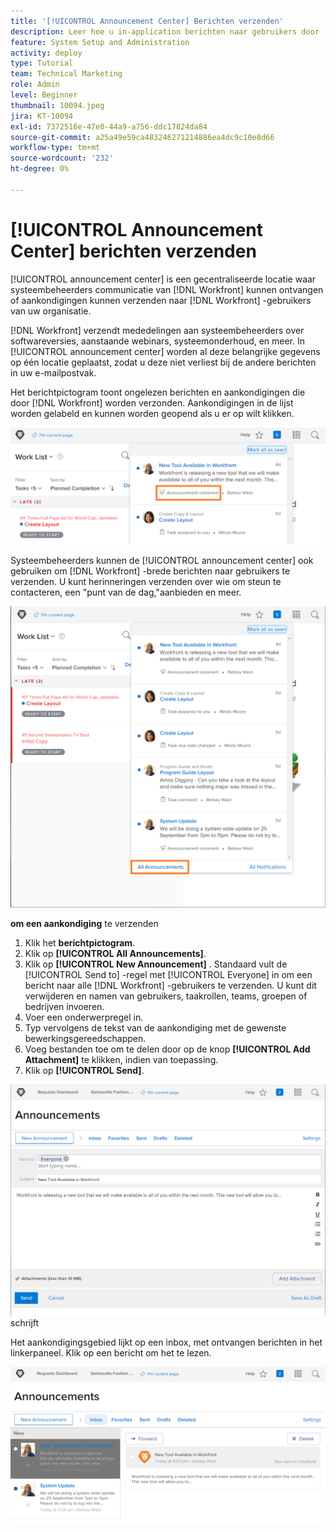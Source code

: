 ```yaml
---
title: '[!UICONTROL Announcement Center] Berichten verzenden'
description: Leer hoe u in-application berichten naar gebruikers door [!UICONTROL announcement center] verzendt.
feature: System Setup and Administration
activity: deploy
type: Tutorial
team: Technical Marketing
role: Admin
level: Beginner
thumbnail: 10094.jpeg
jira: KT-10094
exl-id: 7372516e-47e0-44a9-a756-ddc17824da84
source-git-commit: a25a49e59ca483246271214886ea4dc9c10e8d66
workflow-type: tm+mt
source-wordcount: '232'
ht-degree: 0%

---
```


<!---
this has the same content as the system administrator notification setup and mangement section of the email and inapp notificiations learning path
--->

# [!UICONTROL Announcement Center] berichten verzenden

[!UICONTROL announcement center] is een gecentraliseerde locatie waar systeembeheerders communicatie van [!DNL Workfront] kunnen ontvangen of aankondigingen kunnen verzenden naar [!DNL Workfront] -gebruikers van uw organisatie.

[!DNL Workfront] verzendt mededelingen aan systeembeheerders over softwareversies, aanstaande webinars, systeemonderhoud, en meer. In [!UICONTROL announcement center] worden al deze belangrijke gegevens op één locatie geplaatst, zodat u deze niet verliest bij de andere berichten in uw e-mailpostvak.

Het berichtpictogram toont ongelezen berichten en aankondigingen die door [!DNL Workfront] worden verzonden. Aankondigingen in de lijst worden gelabeld en kunnen worden geopend als u er op wilt klikken.

![ Aankondiging in berichtlijst onder berichtpictogram ](assets/admin-fund-announcements-1.png)

Systeembeheerders kunnen de [!UICONTROL announcement center] ook gebruiken om [!DNL Workfront] -brede berichten naar gebruikers te verzenden. U kunt herinneringen verzenden over wie om steun te contacteren, een &quot;punt van de dag,&quot;aanbieden en meer.

![[!UICONTROL All Announcements] link ](assets/admin-fund-announcements-2.png)

**om een aankondiging** te verzenden

1. Klik het **berichtpictogram**.
1. Klik op **[!UICONTROL All Announcements]**.
1. Klik op **[!UICONTROL New Announcement]** . Standaard vult de [!UICONTROL Send to] -regel met [!UICONTROL Everyone] in om een bericht naar alle [!DNL Workfront] -gebruikers te verzenden. U kunt dit verwijderen en namen van gebruikers, taakrollen, teams, groepen of bedrijven invoeren.
1. Voer een onderwerpregel in.
1. Typ vervolgens de tekst van de aankondiging met de gewenste bewerkingsgereedschappen.
1. Voeg bestanden toe om te delen door op de knop **[!UICONTROL Add Attachment]** te klikken, indien van toepassing.
1. Klik op **[!UICONTROL Send]**.

![ die een aankondiging op de [!UICONTROL Announcements] pagina ](assets/admin-fund-announcements-3.png) schrijft

Het aankondigingsgebied lijkt op een inbox, met ontvangen berichten in het linkerpaneel. Klik op een bericht om het te lezen.

![ de pagina van Mededelingen ](assets/admin-fund-announcements-4.png)
